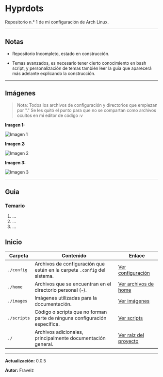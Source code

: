 # Hyprdots

Repositorio n.° 1 de mi configuración de Arch Linux.

---

## Notas

* Repositorio Incompleto, estado en construcción.

* Temas avanzados, es necesario tener cierto conocimiento en bash script, y personalización de temas también leer la guía que aparecerá más adelante explicando la construcción.

---

## Imágenes

> Nota: Todos los archivos de configuración y directorios que empiezan por "." Se les quitó el punto para que no se compartan como archivos ocultos en mi editor de código :v

**Imagen 1:**

![Imagen 1](./images/.png)

**Imagen 2:**

![Imagen 2](./images/.png)

**Imagen 3:**

![Imagen 3](./images/.png)

---

## Guia

### Temario

1. ...
2. ...
3. ...

## Inicio

| Carpeta     | Contenido                                                                 | Enlace                         |
| ----------- | ------------------------------------------------------------------------- | ------------------------------ |
| `./config`  | Archivos de configuración que están en la carpeta `.config` del sistema.  | [Ver configuración](./config)  |
| `./home`    | Archivos que se encuentran en el directorio personal (`~`).               | [Ver archivos de home](./home) |
| `./images`  | Imágenes utilizadas para la documentación.                                | [Ver imágenes](./images)       |
| `./scripts` | Código o scripts que no forman parte de ninguna configuración específica. | [Ver scripts](./scripts)       |
| `./`        | Archivos adicionales, principalmente documentación general.               | [Ver raíz del proyecto](./)    |

---

**Actualización:** 0.0.5

**Autor:** Fravelz
